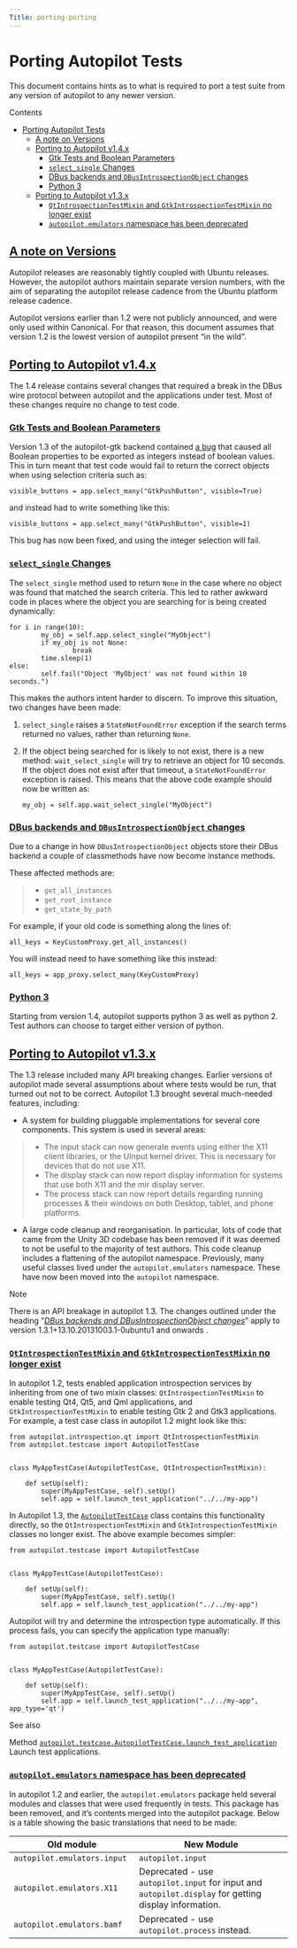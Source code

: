 ```yaml
---
Title: porting-porting
---
```

        
Porting Autopilot Tests
=======================

This document contains hints as to what is required to port a test suite from any version of autopilot to any newer version.

Contents

-   <a href="#porting-autopilot-tests" id="id1" class="reference internal">Porting Autopilot Tests</a>
    -   <a href="#a-note-on-versions" id="id2" class="reference internal">A note on Versions</a>
    -   <a href="#porting-to-autopilot-v1-4-x" id="id3" class="reference internal">Porting to Autopilot v1.4.x</a>
        -   <a href="#gtk-tests-and-boolean-parameters" id="id4" class="reference internal">Gtk Tests and Boolean Parameters</a>
        -   <a href="#select-single-changes" id="id5" class="reference internal"><code class="xref py py-meth docutils literal">select_single</code> Changes</a>
        -   <a href="#dbus-backends-and-dbusintrospectionobject-changes" id="id6" class="reference internal">DBus backends and <code class="xref py py-class docutils literal">DBusIntrospectionObject</code> changes</a>
        -   <a href="#python-3" id="id7" class="reference internal">Python 3</a>
    -   <a href="#porting-to-autopilot-v1-3-x" id="id8" class="reference internal">Porting to Autopilot v1.3.x</a>
        -   <a href="#qtintrospectiontestmixin-and-gtkintrospectiontestmixin-no-longer-exist" id="id9" class="reference internal"><code class="docutils literal">QtIntrospectionTestMixin</code> and <code class="docutils literal">GtkIntrospectionTestMixin</code> no longer exist</a>
        -   <a href="#autopilot-emulators-namespace-has-been-deprecated" id="id10" class="reference internal"><code class="docutils literal">autopilot.emulators</code> namespace has been deprecated</a>

<a href="#id2" class="toc-backref">A note on Versions</a><a href="#a-note-on-versions" class="headerlink" title="Permalink to this headline"></a>
---------------------------------------------------------------------------------------------------------------------------------------------------------------------

Autopilot releases are reasonably tightly coupled with Ubuntu releases. However, the autopilot authors maintain separate version numbers, with the aim of separating the autopilot release cadence from the Ubuntu platform release cadence.

Autopilot versions earlier than 1.2 were not publicly announced, and were only used within Canonical. For that reason, this document assumes that version 1.2 is the lowest version of autopilot present “in the wild”.

<a href="#id3" class="toc-backref">Porting to Autopilot v1.4.x</a><a href="#porting-to-autopilot-v1-4-x" class="headerlink" title="Permalink to this headline"></a>
---------------------------------------------------------------------------------------------------------------------------------------------------------------------------------------

The 1.4 release contains several changes that required a break in the DBus wire protocol between autopilot and the applications under test. Most of these changes require no change to test code.

### <a href="#id4" class="toc-backref">Gtk Tests and Boolean Parameters</a><a href="#gtk-tests-and-boolean-parameters" class="headerlink" title="Permalink to this headline"></a>

Version 1.3 of the autopilot-gtk backend contained <a href="https://bugs.launchpad.net/autopilot-gtk/+bug/1214249" class="reference external">a bug</a> that caused all Boolean properties to be exported as integers instead of boolean values. This in turn meant that test code would fail to return the correct objects when using selection criteria such as:

    visible_buttons = app.select_many("GtkPushButton", visible=True)

and instead had to write something like this:

    visible_buttons = app.select_many("GtkPushButton", visible=1)

This bug has now been fixed, and using the integer selection will fail.

### <a href="#id5" class="toc-backref"><code class="xref py py-meth docutils literal">select_single</code> Changes</a><a href="#select-single-changes" class="headerlink" title="Permalink to this headline"></a>

The `select_single` method used to return `None` in the case where no object was found that matched the search criteria. This led to rather awkward code in places where the object you are searching for is being created dynamically:

    for i in range(10):
            my_obj = self.app.select_single("MyObject")
            if my_obj is not None:
                    break
            time.sleep(1)
    else:
            self.fail("Object 'MyObject' was not found within 10 seconds.")

This makes the authors intent harder to discern. To improve this situation, two changes have been made:

1.  `select_single` raises a `StateNotFoundError` exception if the search terms returned no values, rather than returning `None`.

2.  If the object being searched for is likely to not exist, there is a new method: `wait_select_single` will try to retrieve an object for 10 seconds. If the object does not exist after that timeout, a `StateNotFoundError` exception is raised. This means that the above code example should now be written as:

        my_obj = self.app.wait_select_single("MyObject")

<span id="dbus-backends"></span>
### <a href="#id6" class="toc-backref">DBus backends and <code class="xref py py-class docutils literal">DBusIntrospectionObject</code> changes</a><a href="#dbus-backends-and-dbusintrospectionobject-changes" class="headerlink" title="Permalink to this headline"></a>

Due to a change in how `DBusIntrospectionObject` objects store their DBus backend a couple of classmethods have now become instance methods.

These affected methods are:

> -   `get_all_instances`
> -   `get_root_instance`
> -   `get_state_by_path`

For example, if your old code is something along the lines of:

    all_keys = KeyCustomProxy.get_all_instances()

You will instead need to have something like this instead:

    all_keys = app_proxy.select_many(KeyCustomProxy)

<span id="python3-support"></span>
### <a href="#id7" class="toc-backref">Python 3</a><a href="#python-3" class="headerlink" title="Permalink to this headline"></a>

Starting from version 1.4, autopilot supports python 3 as well as python 2. Test authors can choose to target either version of python.

<a href="#id8" class="toc-backref">Porting to Autopilot v1.3.x</a><a href="#porting-to-autopilot-v1-3-x" class="headerlink" title="Permalink to this headline"></a>
---------------------------------------------------------------------------------------------------------------------------------------------------------------------------------------

The 1.3 release included many API breaking changes. Earlier versions of autopilot made several assumptions about where tests would be run, that turned out not to be correct. Autopilot 1.3 brought several much-needed features, including:

-   A system for building pluggable implementations for several core components. This system is used in several areas:

> -   The input stack can now generate events using either the X11 client libraries, or the UInput kernel driver. This is necessary for devices that do not use X11.
> -   The display stack can now report display information for systems that use both X11 and the mir display server.
> -   The process stack can now report details regarding running processes & their windows on both Desktop, tablet, and phone platforms.

-   A large code cleanup and reorganisation. In particular, lots of code that came from the Unity 3D codebase has been removed if it was deemed to not be useful to the majority of test authors. This code cleanup includes a flattening of the autopilot namespace. Previously, many useful classes lived under the `autopilot.emulators` namespace. These have now been moved into the `autopilot` namespace.

Note

There is an API breakage in autopilot 1.3. The changes outlined under the heading “<a href="#dbus-backends" class="reference internal"><em>DBus backends and DBusIntrospectionObject changes</em></a>” apply to version 1.3.1+13.10.20131003.1-0ubuntu1 and onwards .

### <a href="#id9" class="toc-backref"><code class="docutils literal">QtIntrospectionTestMixin</code> and <code class="docutils literal">GtkIntrospectionTestMixin</code> no longer exist</a><a href="#qtintrospectiontestmixin-and-gtkintrospectiontestmixin-no-longer-exist" class="headerlink" title="Permalink to this headline"></a>

In autopilot 1.2, tests enabled application introspection services by inheriting from one of two mixin classes: `QtIntrospectionTestMixin` to enable testing Qt4, Qt5, and Qml applications, and `GtkIntrospectionTestMixin` to enable testing Gtk 2 and Gtk3 applications. For example, a test case class in autopilot 1.2 might look like this:

    from autopilot.introspection.qt import QtIntrospectionTestMixin
    from autopilot.testcase import AutopilotTestCase


    class MyAppTestCase(AutopilotTestCase, QtIntrospectionTestMixin):

        def setUp(self):
            super(MyAppTestCase, self).setUp()
            self.app = self.launch_test_application("../../my-app")

In Autopilot 1.3, the <a href="../autopilot.testcase.AutopilotTestCase.md#autopilot.testcase.AutopilotTestCase" class="reference internal" title="autopilot.testcase.AutopilotTestCase"><code class="xref py py-class docutils literal">AutopilotTestCase</code></a> class contains this functionality directly, so the `QtIntrospectionTestMixin` and `GtkIntrospectionTestMixin` classes no longer exist. The above example becomes simpler:

    from autopilot.testcase import AutopilotTestCase


    class MyAppTestCase(AutopilotTestCase):

        def setUp(self):
            super(MyAppTestCase, self).setUp()
            self.app = self.launch_test_application("../../my-app")

Autopilot will try and determine the introspection type automatically. If this process fails, you can specify the application type manually:

    from autopilot.testcase import AutopilotTestCase


    class MyAppTestCase(AutopilotTestCase):

        def setUp(self):
            super(MyAppTestCase, self).setUp()
            self.app = self.launch_test_application("../../my-app", app_type='qt')

See also

Method <a href="../autopilot.testcase.AutopilotTestCase.md#autopilot.testcase.AutopilotTestCase.launch_test_application" class="reference internal" title="autopilot.testcase.AutopilotTestCase.launch_test_application"><code class="xref py py-meth docutils literal">autopilot.testcase.AutopilotTestCase.launch_test_application</code></a>  
Launch test applications.

### <a href="#id10" class="toc-backref"><code class="docutils literal">autopilot.emulators</code> namespace has been deprecated</a><a href="#autopilot-emulators-namespace-has-been-deprecated" class="headerlink" title="Permalink to this headline"></a>

In autopilot 1.2 and earlier, the `autopilot.emulators` package held several modules and classes that were used frequently in tests. This package has been removed, and it’s contents merged into the autopilot package. Below is a table showing the basic translations that need to be made:

<table>
<colgroup>
<col width="45%" />
<col width="55%" />
</colgroup>
<thead>
<tr class="header">
<th>Old module</th>
<th>New Module</th>
</tr>
</thead>
<tbody>
<tr class="odd">
<td><code class="docutils literal">autopilot.emulators.input</code></td>
<td><code class="xref py py-mod docutils literal">autopilot.input</code></td>
</tr>
<tr class="even">
<td><code class="docutils literal">autopilot.emulators.X11</code></td>
<td>Deprecated - use <code class="xref py py-mod docutils literal">autopilot.input</code> for input and <code class="xref py py-mod docutils literal">autopilot.display</code> for getting display information.</td>
</tr>
<tr class="odd">
<td><code class="docutils literal">autopilot.emulators.bamf</code></td>
<td>Deprecated - use <code class="xref py py-mod docutils literal">autopilot.process</code> instead.</td>
</tr>
</tbody>
</table>

